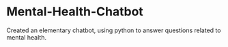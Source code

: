 # Mental-Health-Chatbot
Created an elementary chatbot, using python to answer questions related to mental health.
